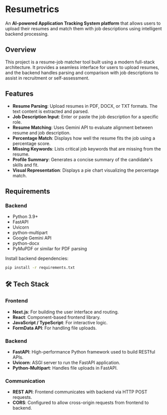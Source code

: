 # Resumetrics

An **AI-powered Application Tracking System platform** that allows users to upload their resumes and match them with job descriptions using intelligent backend processing.

## Overview

This project is a resume-job matcher tool built using a modern full-stack architecture. It provides a seamless interface for users to upload resumes, and the backend handles parsing and comparison with job descriptions to assist in recruitment or self-assessment.

## Features

- **Resume Parsing**: Upload resumes in PDF, DOCX, or TXT formats. The text content is extracted and parsed.
- **Job Description Input**: Enter or paste the job description for a specific role.
- **Resume Matching**: Uses Gemini API to evaluate alignment between resume and job description.
- **Percentage Match**: Displays how well the resume fits the job using a percentage score.
- **Missing Keywords**: Lists critical job keywords that are missing from the resume.
- **Profile Summary**: Generates a concise summary of the candidate's skills and fit.
- **Visual Representation**: Displays a pie chart visualizing the percentage match.

## Requirements

### Backend
- Python 3.9+
- FastAPI
- Uvicorn
- python-multipart
- Google Gemini API
- python-docx
- PyMuPDF or similar for PDF parsing

Install backend dependencies:
```bash
pip install -r requirements.txt
```

## 🛠 Tech Stack
### Frontend
- **Next.js**: For building the user interface and routing.
- **React**: Component-based frontend library.
- **JavaScript / TypeScript**: For interactive logic.
- **FormData API**: For handling file uploads.

### Backend
- **FastAPI**: High-performance Python framework used to build RESTful APIs.
- **Uvicorn**: ASGI server to run the FastAPI application.
- **Python-Multipart**: Handles file uploads in FastAPI.

### Communication
- **REST API**: Frontend communicates with backend via HTTP POST requests.
- **CORS**: Configured to allow cross-origin requests from frontend to backend.
